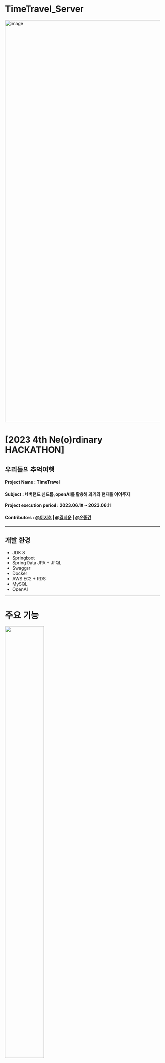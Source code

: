 # TimeTravel_Server

<img width="1309" alt="image" src="https://github.com/Neordinary4th-TimeTravel/TimeTravel_Server/assets/103025266/1d3cd606-98d0-45f4-9627-c7e43f151cdb">

# [2023 4th Ne(o)rdinary HACKATHON]

## 우리들의 추억여행

#### Project Name : TimeTravel

#### Subject : 네버랜드 신드롬, openAI를 활용해 과거와 현재를 이어주자

#### Project execution period : 2023.06.10 ~ 2023.06.11

#### Contributors : [@이지호](https://github.com/destiny3912) | [@길지운](https://github.com/wldns2577) | [@유종건](https://github.com/mycookie1) 
------------------------
## 개발 환경
- JDK 8
- Springboot
- Spring Data JPA + JPQL
- Swagger
- Docker
- AWS EC2 + RDS
- MySQL
- OpenAI
----------------------
# 주요 기능
 <img src = "https://github.com/Neordinary4th-TimeTravel/TimeTravel_Server/assets/103025266/ce332878-ce6d-483b-b57a-cb741d657b74" width = "50%" height = "60%"> <img src = "https://github.com/Neordinary4th-TimeTravel/TimeTravel_Server/assets/103025266/ad2d3766-7a32-4aa0-bf26-ad3356b78bbf" width = "50%" height = "60%"> 
- 캡슐(게시글) ..
- 검색
- OpenAI를 활용한..

---------------
## OpenAI 활용
https://platform.openai.com/docs/api-reference/completions/create 를 참고하여 java로 작성
<pre>
<code>
 // header 등록: Content-Type, Authorization(API KEY), Message
 HttpHeaders headers = new HttpHeaders();
 headers.setContentType(MediaType.APPLICATION_JSON);
 headers.set("Authorization", "Bearer " + Secret.OPEN_API_SECRET_KEY);

 Map<String, Object> requestBody = new HashMap<>();

 // Message: {role, content}, Message 등록
 requestBody.put("model", "gpt-3.5-turbo");
 requestBody.put("messages", messages);
 
 // respone 구하기
 // ENDPOINT = "https://api.openai.com/v1/chat/completions"
 RestTemplate restTemplate = new RestTemplate();
 ResponseEntity<Map> response = restTemplate.postForEntity(ENDPOINT, requestEntity, Map.class);
 
</code>
</pre>
ChatGpt와 한 번 대화하는 기능 구현
